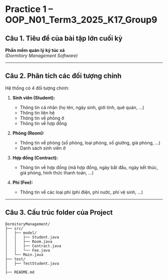 # Practice 1 – OOP_N01_Term3_2025_K17_Group9

## Câu 1. Tiêu đề của bài tập lớn cuối kỳ

**Phần mềm quản lý ký túc xá**  
*(Dormitory Management Software)*

---

## Câu 2. Phân tích các đối tượng chính

Hệ thống có 4 đối tượng chính:

1. **Sinh viên (Student):**
   - Thông tin cá nhân (họ tên, ngày sinh, giới tính, quê quán, ...)
   - Thông tin liên hệ
   - Thông tin về phòng ở
   - Thông tin về hợp đồng

2. **Phòng (Room):**
   - Thông tin về phòng (số phòng, loại phòng, số giường, giá phòng, ...)
   - Danh sách sinh viên ở

3. **Hợp đồng (Contract):**
   - Thông tin về hợp đồng (mã hợp đồng, ngày bắt đầu, ngày kết thúc, giá phòng, hình thức thanh toán, ...)

4. **Phí (Fee):**
   - Thông tin về các loại phí (phí điện, phí nước, phí vệ sinh, ...)

---

## Câu 3. Cấu trúc folder của Project

```plaintext
DormitoryManagement/
├── src/
│   ├── model/
│   │   ├── Student.java
│   │   ├── Room.java
│   │   ├── Contract.java
│   │   └── Fee.java
│   └── Main.java
├── test/
│   ├── TestStudent.java
│   
├── README.md
